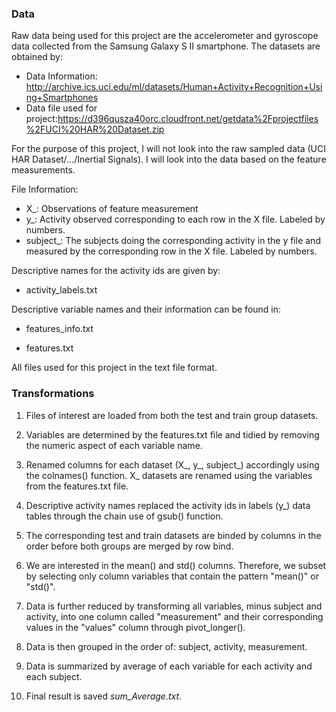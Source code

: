### Data
Raw data being used for this project are the accelerometer and gyroscope data collected from the Samsung Galaxy S II smartphone. The datasets are obtained by:

* Data Information: http://archive.ics.uci.edu/ml/datasets/Human+Activity+Recognition+Using+Smartphones
* Data file used for project:https://d396qusza40orc.cloudfront.net/getdata%2Fprojectfiles%2FUCI%20HAR%20Dataset.zip

For the purpose of this project, I will not look into the raw sampled data (UCI HAR Dataset/.../Inertial Signals). I will look into the data based on the feature measurements.

File Information:

* X_: Observations of feature measurement
* y_: Activity observed corresponding to each row in the X file. Labeled by numbers.
* subject_: The subjects doing the corresponding activity in the y file and measured by the corresponding row in the X file. Labeled by numbers.

Descriptive names for the activity ids are given by:

* activity_labels.txt

Descriptive variable names and their information can be found in:

* features_info.txt

* features.txt

All files used for this project in the text file format.

### Transformations
1. Files of interest are loaded from both the test and train group datasets.

2. Variables are determined by the features.txt file and tidied by removing the numeric aspect of each variable name. 

3. Renamed columns for each dataset (X_, y_, subject_) accordingly using the colnames() function. X_ datasets are renamed using the variables from the features.txt file.

4. Descriptive activity names replaced the activity ids in labels (y_) data tables through the chain use of gsub() function.

5. The corresponding test and train datasets are binded by columns in the order before both groups are merged by row bind.

6. We are interested in the mean() and std() columns. Therefore, we subset by selecting only column variables that contain the pattern "mean()" or "std()".

7. Data is further reduced by transforming all variables, minus subject and activity, into one column called "measurement" and their corresponding values in the "values" column through pivot_longer().

8. Data is then grouped in the order of: subject, activity, measurement.

9. Data is summarized by average of each variable for each activity and each subject.

10. Final result is saved *sum_Average.txt*.